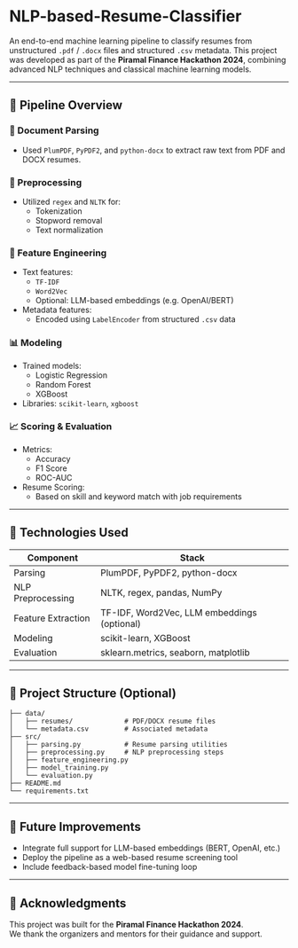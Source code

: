 # NLP-based-Resume-Classifier

An end-to-end machine learning pipeline to classify resumes from unstructured `.pdf` / `.docx` files and structured `.csv` metadata. This project was developed as part of the **Piramal Finance Hackathon 2024**, combining advanced NLP techniques and classical machine learning models.

---

## 🚀 Pipeline Overview

### 📄 Document Parsing
- Used `PlumPDF`, `PyPDF2`, and `python-docx` to extract raw text from PDF and DOCX resumes.

### 🧹 Preprocessing
- Utilized `regex` and `NLTK` for:
  - Tokenization  
  - Stopword removal  
  - Text normalization

### 🧠 Feature Engineering
- Text features:
  - `TF-IDF`  
  - `Word2Vec`  
  - Optional: LLM-based embeddings (e.g. OpenAI/BERT)
- Metadata features:
  - Encoded using `LabelEncoder` from structured `.csv` data

### 📊 Modeling
- Trained models:
  - Logistic Regression  
  - Random Forest  
  - XGBoost  
- Libraries: `scikit-learn`, `xgboost`

### 📈 Scoring & Evaluation
- Metrics:
  - Accuracy  
  - F1 Score  
  - ROC-AUC  
- Resume Scoring:
  - Based on skill and keyword match with job requirements

---

## 🧾 Technologies Used

| Component            | Stack                                      |
|----------------------|--------------------------------------------|
| Parsing              | PlumPDF, PyPDF2, python-docx               |
| NLP Preprocessing    | NLTK, regex, pandas, NumPy                 |
| Feature Extraction   | TF-IDF, Word2Vec, LLM embeddings (optional)|
| Modeling             | scikit-learn, XGBoost                      |
| Evaluation           | sklearn.metrics, seaborn, matplotlib       |

---

## 📁 Project Structure (Optional)
```
├── data/
│   ├── resumes/             # PDF/DOCX resume files
│   └── metadata.csv         # Associated metadata
├── src/
│   ├── parsing.py           # Resume parsing utilities
│   ├── preprocessing.py     # NLP preprocessing steps
│   ├── feature_engineering.py
│   ├── model_training.py
│   └── evaluation.py
├── README.md
└── requirements.txt
```

---

## 📌 Future Improvements
- Integrate full support for LLM-based embeddings (BERT, OpenAI, etc.)
- Deploy the pipeline as a web-based resume screening tool
- Include feedback-based model fine-tuning loop

---

## 📣 Acknowledgments
This project was built for the **Piramal Finance Hackathon 2024**.  
We thank the organizers and mentors for their guidance and support.
